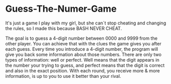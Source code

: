 # Guess-The-Numer-Game
It's just a game I play with my girl, but she can´t stop cheating and changing the rules, so I made this because BASH NEVER CHEAT. 

The goal is to guess a 4-digit number between 0000 and 9999 from the other player. You can achieve that with the clues the game gives you after each guess. Every time you introduce a 4-digit number, the program will give you back some information about those numbers. There are only two types of information: well or perfect. Well means that the digit appears in the number your trying to guess, and perfect means that the digit is correct and also in the exact position. With each round, you receive more & more information, is up to you to use it better than your rival. 
